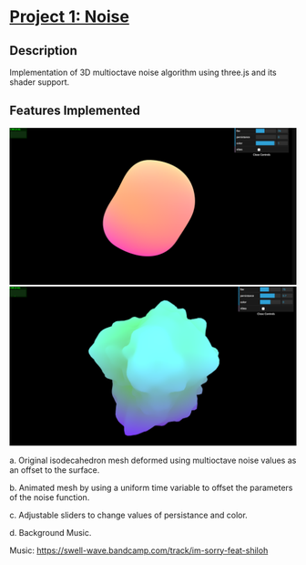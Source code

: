 # [Project 1: Noise](https://github.com/CIS700-Procedural-Graphics/Project1-Noise)

## Description

Implementation of 3D multioctave noise algorithm using three.js and its shader support.

## Features Implemented
![Alt text](no-persistance-example.png?raw=true)
![Alt text](persistance-example.png?raw=true)

a. Original isodecahedron mesh deformed using multioctave noise values as an offset to the surface. 

b. Animated mesh by using a uniform time variable to offset the parameters of the noise function. 

c. Adjustable sliders to change values of persistance and color.

d. Background Music.

Music: https://swell-wave.bandcamp.com/track/im-sorry-feat-shiloh

